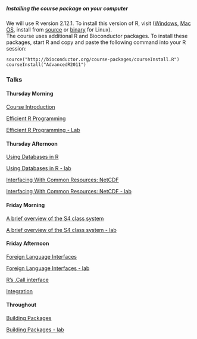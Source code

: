 ##### Installing the course package on your computer

We will use R version 2.12.1. To install this version of R, visit (<a
href="http://cran.fhcrc.org/bin/windows/base/">Windows</a>, <a
href="http://cran.fhcrc.org/bin/macosx/">Mac OS</a>, install from <a
href="http://cran.fhcrc.org/sources.html">source</a> 
or <a href="http://cran.fhcrc.org/bin/linux/">binary</a> for Linux).  
The course uses additional R and Bioconductor packages. To
install these packages, start R and copy and paste the following
command into your R session:

	source("http://bioconductor.org/course-packages/courseInstall.R")
	courseInstall("AdvancedR2011")


### Talks

#### Thursday Morning

[Course Introduction](CourseIntroduction.pdf)

[Efficient R Programming](EfficientR.pdf)

[Efficient R Programming - Lab](EfficientR-lab.pdf)


#### Thursday Afternoon

[Using Databases in R](UsingSQLiteInR.pdf)

[Using Databases in R - lab](SQLiteInRExercises.pdf)

[Interfacing With Common Resources: NetCDF](NetCDFSlides.pdf)

[Interfacing With Common Resources: NetCDF - lab](NetCDF-lab.pdf)



#### Friday Morning

[A brief overview of the S4 class system](S4Overview-slides.pdf)

[A brief overview of the S4 class system - lab](ImplementingS4Objects-lab.pdf)


#### Friday Afternoon

[Foreign Language Interfaces](ForeignLanguage.pdf)

[Foreign Language Interfaces - lab](ForeignLanguage-lab.pdf)

[R’s .Call interface](DotCallInterface.pdf)

[Integration](Integration-lab.pdf)

#### Throughout

[Building Packages](BuildPackage.pdf)

[Building Packages - lab](BuildPackage-lab.pdf)




